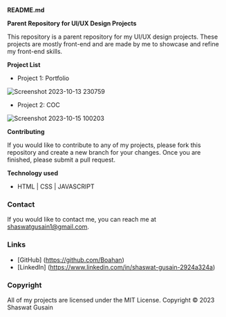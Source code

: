 **README.md**

**Parent Repository for UI/UX Design Projects**

This repository is a parent repository for my UI/UX design projects. These projects are mostly front-end and are made by me to showcase and refine my front-end skills.

**Project List**

* Project 1: Portfolio
  
![Screenshot 2023-10-13 230759](https://github.com/Boahan/CODSOFT/assets/111555189/e01357a7-7b5d-4453-bd26-71a406dce090)


  
* Project 2: COC
  
![Screenshot 2023-10-15 100203](https://github.com/Boahan/CODSOFT/assets/111555189/abfcfddd-26fe-4319-8453-91e8fd84ec56)

  

**Contributing**

If you would like to contribute to any of my projects, please fork this repository and create a new branch for your changes. Once you are finished, please submit a pull request.

**Technology used**

* HTML | CSS | JAVASCRIPT

### Contact

If you would like to contact me, you can reach me at shaswatgusain1@gmail.com.

### Links

* [GitHub] (https://github.com/Boahan)
* [LinkedIn] (https://www.linkedin.com/in/shaswat-gusain-2924a324a)

### Copyright

All of my projects are licensed under the MIT License. Copyright &copy; 2023 Shaswat Gusain
